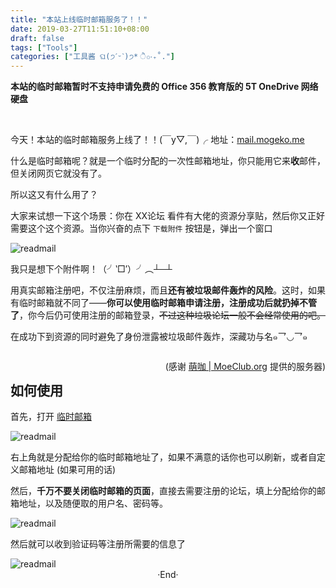 ```yaml
---
title: "本站上线临时邮箱服务了！！"
date: 2019-03-27T11:51:10+08:00
draft: false
tags: ["Tools"]
categories: ["工具酱 ଘ(੭ˊᵕˋ)੭* ੈ✩‧₊˚."]
---
```

<!-- 
<img alt="" src="https://mogeko.github.io/blog-images/r/047/" >
<span class="spoiler" ></span>
&emsp;&emsp;
 -->



**本站的临时邮箱暂时不支持申请免费的 Office 356 教育版的 5T OneDrive 网络硬盘**

<br>

今天！本站的临时邮箱服务上线了！！(￣y▽,￣)╭  地址：[mail.mogeko.me](http://mail.mogeko.me)

什么是临时邮箱呢？就是一个临时分配的一次性邮箱地址，你只能用它来**收**邮件，但关闭网页它就没有了。

所以这又有什么用了？

大家来试想一下这个场景：你在 XX论坛 看件有大佬的资源分享贴，然后你又正好需要这个这个资源。当你兴奋的点下 `下载附件` 按钮是，弹出一个窗口

<img alt="readmail" src="https://mogeko.github.io/blog-images/r/047/readmail_0.png" >

我只是想下个附件啊！（╯‵□′）╯︵┴─┴

用真实邮箱注册吧，不仅注册麻烦，而且**还有被垃圾邮件轰炸的风险**。这时，如果有临时邮箱就不同了——**你可以使用临时邮箱申请注册，注册成功后就扔掉不管了**，你今后仍可使用注册的邮箱登录，<del>不过这种垃圾论坛一般不会经常使用的吧。</del>

在成功下到资源的同时避免了身份泄露被垃圾邮件轰炸，深藏功与名๑乛◡乛๑

<p style="float: right;">(感谢 <a href="https://moeclub.org">萌咖 | MoeClub.org</a> 提供的服务器)</p>

<br>

## 如何使用

首先，打开 [临时邮箱](http://mail.mogeko.me)

<img alt="readmail" src="https://mogeko.github.io/blog-images/r/047/readmail_1.png" >

右上角就是分配给你的临时邮箱地址了，如果不满意的话你也可以刷新，或者自定义邮箱地址 (如果可用的话)

然后，**千万不要关闭临时邮箱的页面**，直接去需要注册的论坛，填上分配给你的邮箱地址，以及随便取的用户名、密码等。

<img alt="readmail" src="https://mogeko.github.io/blog-images/r/047/readmail_2.png" >

然后就可以收到验证码等注册所需要的信息了

<img alt="readmail" src="https://mogeko.github.io/blog-images/r/047/readmail_3.png" >





<br>

<center>  ·End·  </center>